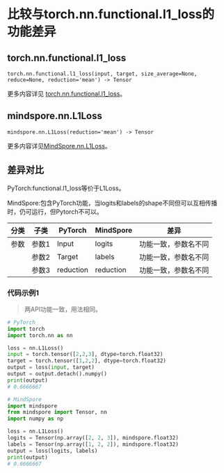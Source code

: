 # 比较与torch.nn.functional.l1_loss的功能差异

## torch.nn.functional.l1_loss

``` text
torch.nn.functional.l1_loss(input, target, size_average=None, reduce=None, reduction='mean') -> Tensor
```

更多内容详见 [torch.nn.functional.l1_loss](https://pytorch.org/docs/1.8.1/nn.functional.html#l1-loss)。

## mindspore.nn.L1Loss

```text
mindspore.nn.L1Loss(reduction='mean') -> Tensor
```

更多内容详见[MindSpore.nn.L1Loss](https://mindspore.cn/docs/zh-CN/master/api_python/nn/mindspore.nn.L1Loss.html)。

## 差异对比

PyTorch:functional.l1_loss等价于L1Loss。

MindSpore:包含PyTorch功能，当logits和labels的shape不同但可以互相传播时，仍可运行，但Pytorch不可以。

| 分类 | 子类  | PyTorch   | MindSpore | 差异                 |
| ---- | ----- | --------- | --------- | -------------------- |
| 参数 | 参数1 | Input     | logits    | 功能一致，参数名不同 |
|      | 参数2 | Target    | labels    | 功能一致，参数名不同 |
|      | 参数3 | reduction | reduction | 功能一致，参数名不同 |

### 代码示例1

> 两API功能一致，用法相同。

```python
# PyTorch
import torch
import torch.nn as nn

loss = nn.L1Loss()
input = torch.tensor([2,2,3], dtype=torch.float32)
target = torch.tensor([1,2,2], dtype=torch.float32)
output = loss(input, target)
output = output.detach().numpy()
print(output)
# 0.6666667

# MindSpore
import mindspore
from mindspore import Tensor, nn
import numpy as np

loss = nn.L1Loss()
logits = Tensor(np.array([2, 2, 3]), mindspore.float32)
labels = Tensor(np.array([1, 2, 2]), mindspore.float32)
output = loss(logits, labels)
print(output)
# 0.6666667
```
